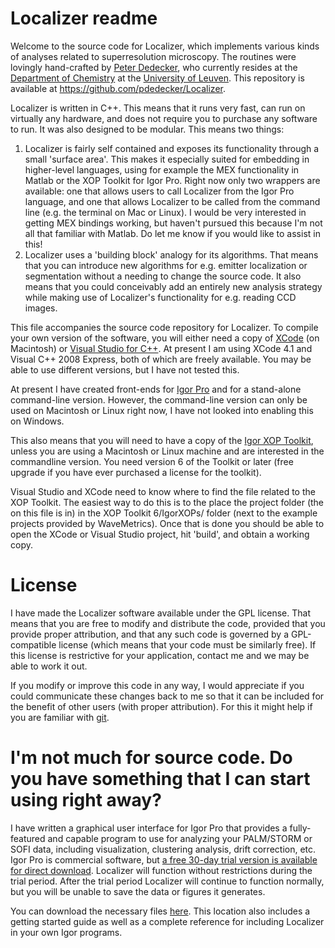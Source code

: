Localizer readme
================

Welcome to the source code for Localizer, which implements various kinds of analyses related to superresolution microscopy. The routines were lovingly hand-crafted by [Peter Dedecker](peter.dedecker@chem.kuleuven.be), who currently resides at the [Department of Chemistry](http://chem.kuleuven.be) at the [University of Leuven](http://www.kuleuven.be). This repository is available at https://github.com/pdedecker/Localizer.

Localizer is written in C++. This means that it runs very fast, can run on virtually any hardware, and does not require you to purchase any software to run. It was also designed to be modular. This means two things:

1. Localizer is fairly self contained and exposes its functionality through a small 'surface area'. This makes it especially suited for embedding in higher-level languages, using for example the MEX functionality in Matlab or the XOP Toolkit for Igor Pro. Right now only two wrappers are available: one that allows users to call Localizer from the Igor Pro language, and one that allows Localizer to be called from the command line (e.g. the terminal on Mac or Linux). I would be very interested in getting MEX bindings working, but haven't pursued this because I'm not all that familiar with Matlab. Do let me know if you would like to assist in this!
2. Localizer uses a 'building block' analogy for its algorithms. That means that you can introduce new algorithms for e.g. emitter localization or segmentation without a needing to change the source code. It also means that you could conceivably add an entirely new analysis strategy while making use of Localizer's functionality for e.g. reading CCD images.

This file accompanies the source code repository for Localizer. To compile your own version of the software, you will either need a copy of [XCode](https://developer.apple.com/xcode/) (on Macintosh) or [Visual Studio for C++](http://msdn.microsoft.com/en-us/express/future/bb421473). At present I am using XCode 4.1 and Visual C++ 2008 Express, both of which are freely available. You may be able to use different versions, but I have not tested this.

At present I have created front-ends for [Igor Pro](http://www.wavemetrics.com) and for a stand-alone command-line version. However, the command-line version can only be used on Macintosh or Linux right now, I have not looked into enabling this on Windows.

This also means that you will need to have a copy of the [Igor XOP Toolkit](http://www.wavemetrics.com/products/xoptoolkit/xoptoolkit.htm), unless you are using a Macintosh or Linux machine and are interested in the commandline version. You need version 6 of the Toolkit or later (free upgrade if you have ever purchased a license for the toolkit).

Visual Studio and XCode need to know where to find the file related to the XOP Toolkit. The easiest way to do this is to the place the project folder (the on this file is in) in the XOP Toolkit 6/IgorXOPs/ folder (next to the example projects provided by WaveMetrics). Once that is done you should be able to open the XCode or Visual Studio project, hit 'build', and obtain a working copy.

License
=======
I have made the Localizer software available under the GPL license. That means that you are free to modify and distribute the code, provided that you provide proper attribution, and that any such code is governed by a GPL-compatible license (which means that your code must be similarly free). If this license is restrictive for your application, contact me and we may be able to work it out.

If you modify or improve this code in any way, I would appreciate if you could communicate these changes back to me so that it can be included for the benefit of other users (with proper attribution). For this it might help if you are familiar with [git](http://git-scm.com/).

I'm not much for source code. Do you have something that I can start using right away?
======================================================================================

I have written a graphical user interface for Igor Pro that provides a fully-featured and capable program to use for analyzing your PALM/STORM or SOFI data, including visualization, clustering analysis, drift correction, etc. Igor Pro is commercial software, but [a free 30-day trial version is available for direct download](http://www.wavemetrics.com/support/demos.htm). Localizer will function without restrictions during the trial period. After the trial period Localizer will continue to function normally, but you will be unable to save the data or figures it generates.

You can download the necessary files [here](https://sushi.chem.kuleuven.be/svn/Localizer). This location also includes a getting started guide as well as a complete reference for including Localizer in your own Igor programs.